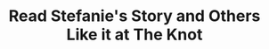 ---
position: 3
img: /img/home-featured.jpg
alt: Newlyweds looking in eachother's eyes
link: https://www.theknot.com/marketplace/color-room-films-llc-jackson-nj-963435
title: Read Stefanie's Story and Others Like it at The Knot
icon: icon-theknot
review: "There just aren't enough good things to say about Steve and his team! We booked Color Room Films a month before our wedding because we weren't sure if we would need a video. Well, it was hands down the BEST money we spent on our extremely memorable day... And to be honest, we received ALOT more than what we paid for."
name: Stefanie L.
---